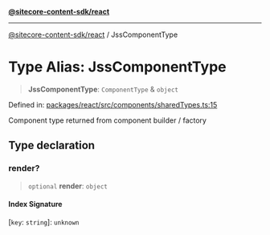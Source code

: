 [**@sitecore-content-sdk/react**](../README.md)

***

[@sitecore-content-sdk/react](../README.md) / JssComponentType

# Type Alias: JssComponentType

> **JssComponentType**: `ComponentType` & `object`

Defined in: [packages/react/src/components/sharedTypes.ts:15](https://github.com/Sitecore/xmc-jss-dev/blob/643e3fe82af3b30800fd4ecaa7f98eb7f13d1ef6/packages/react/src/components/sharedTypes.ts#L15)

Component type returned from component builder / factory

## Type declaration

### render?

> `optional` **render**: `object`

#### Index Signature

\[`key`: `string`\]: `unknown`
